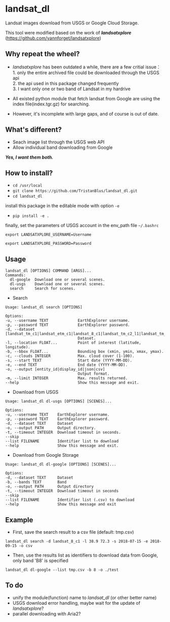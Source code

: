 # landsat_dl

Landsat images download from USGS or Google Cloud Storage.

This tool were modified based on the work of ***landsatxplore*** (https://github.com/yannforget/landsatxplore)

## Why repeat the wheel?
* *landsatxplore* has been outdated a while, there are a few critial issue：<br>
<tab>1. only the entire archived file could be downloaded through the USGS api<br>
<tab>2. the api used in this package changed frequently<br>
<tab>3. I want only one or two band of Landsat in my hardrive<br>

* All existed python module that fetch landsat from Google are using the index file(index.tgr.gz) for searching.
* However, it's incomplete with large gaps, and of course is out of date.

## What's different?
* Seach image list through the USGS web API
* Allow individual band downloading from Google<br>

***Yes, I want them both.***

## How to install?
  - `cd /usr/local`  
  - `git clone https://github.com/TristanBlus/landsat_dl.git`  
  - `cd landsat_dl`<br>
  
  install this package in the editable mode with option `-e`  
  - `pip install -e .`<br>
  
  finally, set the parameters of USGS account in the env_path file `~/.bashrc`
  
  
  `export LANDSATXPLORE_USERNAME=Username`
  
  `export LANDSATXPLORE_PASSWORD=Password`
  
 ## Usage
  ```
  landsat_dl [OPTIONS] COMMAND [ARGS]...
  Commands:
    dl-google  Download one or several scenes.
    dl-usgs    Download one or several scenes.
    search     Search for scenes.
  ```
  
  * Search
  ```
  Usage: landsat_dl search [OPTIONS]

Options:
  -u, --username TEXT             EarthExplorer username.
  -p, --password TEXT             EarthExplorer password.
  -d, --dataset [landsat_tm_c1|landsat_etm_c1|landsat_8_c1|landsat_tm_c2_l1|landsat_tm_c2_l2|landsat_etm_c2_l1|landsat_etm_c2_l2|landsat_ot_c2_l1|landsat_ot_c2_l2|sentinel_2a]
                                  Dataset.
  -l, --location FLOAT...         Point of interest (latitude, longitude).
  -b, --bbox FLOAT...             Bounding box (xmin, ymin, xmax, ymax).
  -c, --clouds INTEGER            Max. cloud cover (1-100).
  -s, --start TEXT                Start date (YYYY-MM-DD).
  -e, --end TEXT                  End date (YYYY-MM-DD).
  -o, --output [entity_id|display_id|json|csv]
                                  Output format.
  -m, --limit INTEGER             Max. results returned.
  --help                          Show this message and exit.
  ```
  * Download from USGS
  ```
  Usage: landsat_dl dl-usgs [OPTIONS] [SCENES]...

Options:
  -u, --username TEXT    EarthExplorer username.
  -p, --password TEXT    EarthExplorer password.
  -d, --dataset TEXT     Dataset
  -o, --output PATH      Output directory.
  -t, --timeout INTEGER  Download timeout in seconds.
  --skip
  --list FILENAME        Identifier list to download
  --help                 Show this message and exit.
  ```
  * Download from Google Storage
  ```
  Usage: landsat_dl dl-google [OPTIONS] [SCENES]...

Options:
  -d, --dataset TEXT     Dataset
  -b, --bands TEXT       Band
  -o, --output PATH      Output directory
  -t, --timeout INTEGER  Download timeout in seconds
  --skip
  --list FILENAME        Identifier list (.csv) to download
  --help                 Show this message and exit
  ```
  
 ## Example
  * First, save the search result to a csv file (default: tmp.csv)
  
  `landsat_dl search -d landsat_8_c1 -l 38.9 72.3 -s 2018-07-15 -e 2018-09-15 -o csv`
  
  * Then, use the results list as identifiers to download data from Google, only band 'B8' is specified
  
  `landsat_dl dl-google --list tmp.csv -b 8 -o ./test`

  ## To do
  * unify the module(function) name to *landsat_dl* (or other better name)
  * USGS download error handling, maybe wait for the update of *landsatxplore*?
  * parallel downloading with Aria2?
